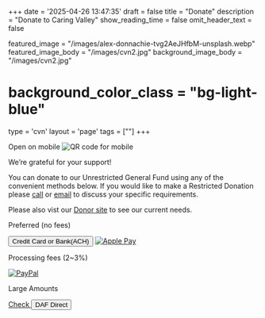 +++
date = '2025-04-26 13:47:35'
draft = false
title = "Donate"
description = "Donate to Caring Valley"
show_reading_time = false
omit_header_text = false

featured_image = "/images/alex-donnachie-tvg2AeJHfbM-unsplash.webp"
featured_image_body = "/images/cvn2.jpg"
background_image_body = "/images/cvn2.jpg"
# background_color_class = "bg-light-blue"

type = 'cvn'
layout = 'page'
tags = [""]
+++

<div class="cf">
    <div class="f6 tc pl3 mw4 dn db-ns fr">
        Open on mobile
        <image src='{{<fixURL "/images/202505/CVN Donate General Fund QR.png">}}' alt="QR code for mobile"/>
    </div>
    <p>We’re grateful for your support!</p>
    <p>You can donate to our <span class="green">Unrestricted General Fund</span> using any of the convenient methods below. If you would like to make a <span class="blue">Restricted Donation</span> please <a class="link" href='{{<fixURL "/contact" >}}'>call</a> or <a href="mailto:donations@caringvalley.org" class="link">email</a> to discuss your specific requirements.</p>
    <p>Please also vist our <a class="link dib" href='{{<fixURL "/donors" >}}'>Donor site</a> to see our current needs.</p>
 </div>
<div class="flex justify-around align-center flex-wrap">
<!--more-->
    <div class="w-30-ns flex-col items-center justify-between bg-white ph2 tc mb2">
      <p class="b f5">Preferred (no fees)</p>
      <button class="ba b--white br3 ph2 pv1 hover-gold bg-dark-green white"
        zeffy-form-link='https://www.zeffy.com/embed/ticketing/cvn-2025-inner-circle?modal=true'>
        Credit&nbsp;Card or Bank(ACH)
      </button>
      <a href="https://www.zeffy.com/ticketing/cvn-2025-inner-circle" class="flex align-center justify-center br3 pa2 hover-bg-near-white bg-white">
        <img class="mw4" src='{{<fixURL "/images/202505/ApplePay-GooglePay.svg">}}' alt="Apple Pay" />
      </a>
    </div>
    <div class="w-30-ns flex-col items-center justify-between pl0 bg-white ph2 tc mb2">
      <p class="b f5">Processing fees (2~3%)</p>
      <a href="https://www.paypal.com/donate/?hosted_button_id=AJP4243BPQNXQ" class="flex align-center justify-center br3 pa2 hover-bg-near-white bg-white"><img class="mw4" src="/images/202505/pp_h_rgb.png" alt="PayPal" /></a>
        <script src="https://www.paypalobjects.com/donate/sdk/donate-sdk.js" charset="UTF-8"></script>
        <div id="donate-button" class="mw4 center"> </div>
        <script>
            PayPal.Donation.Button({
              env:'production',
              hosted_button_id:'AJP4243BPQNXQ',
              image: {
                src:'/images/202505/pp_h_rgb.png',
                alt:'Donate with PayPal button',
                title:'PayPal - CVN General Fund',
              }
            }).render('#donate-button');
        </script>
    </div>
    <div class="w-30-ns flex-col items-center justify-between pl0 bg-white ph2 tc mb2">
      <p class="b f5">Large Amounts</p>
      <a class="link ba b--white br3 ph2 pv1 ma2 hover-gray bg-light-orange white" href='{{< fixURL "https://www.zeffy.com/ticketing/cvn-2025-inner-circle" >}}'>
        Check
      </a>
      <button class="br3 ph2 pv1 ma2 hover-gold bg-purple white" onclick="document.location='https://www.dafdirect.org/DAFDirect/daflink?_dafdirect_settings=MzMzMDQxMjI5XzIxMTFfYzI1MmZhMWUtOGM1Mi00OTg5LWIwYTItZDAxODBiNDcyNTM4&designatedText=R2VuZXJhbCBGdW5k&amountValue=MjY4'">
        DAF&nbsp;Direct
      </button>
    </div>  
</div>

<script src="https://zeffy-scripts.s3.ca-central-1.amazonaws.com/embed-form-script.min.js"></script>
<script src="https://www.paypal.com/sdk/js?client-id=BAAZUNwskl8tOC7pll96z540-X1nWh7o9xcDbS5XMIQkv0Y636awx6JyxyHd_It-OpgBkNaJSD5VCsugrg&components=hosted-buttons&enable-funding=venmo&currency=USD"></script>

<!-- <form action="https://www.paypal.com/donate" method="post" target="_top">
<input type="hidden" name="hosted_button_id" value="AJP4243BPQNXQ" />
<input type="image" class="mw4" src="/images/202505/pp_h_rgb.png" border="0" name="submit" title="PayPal - The safer, easier way to pay online!" alt="Donate with PayPal button" />
<img alt="" border="0" src="https://www.paypal.com/en_US/i/scr/pixel.gif" width="1" height="1" />
</form> -->


